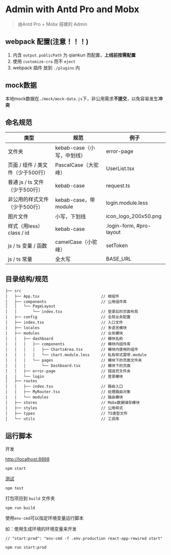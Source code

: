 # Admin with Antd Pro and Mobx

   > 由Antd Pro + Mobx 搭建的 Admin

## webpack 配置(注意！！！)
   1. 内含 `output.publicPath` 为 qiankun 而配置，**上线前按需配置**
   2. 使用 `customize-cra` 而不 `eject`
   3. webpack 插件 放到 `./plugins` 内

## mock数据
   本地mock数据在`./mock/mock-data.js`下，非公用需求**不提交**，以免容易发生**冲突**

## 命名规范
| 类型 | 规范 | 例子 |
| --- | --- | --- |
| 文件夹 | kebab-case（小写，中划线） | error-page |
| 页面 / 组件 / 类文件（少于500行） | PascalCase（大驼峰） | UserList.tsx |
| 普通 js / ts 文件（少于500行） | kebab-case | request.ts |
| 非公用的样式文件（少于500行） | kebab-case，带module | login.module.less |
| 图片文件 | 小写，下划线 | icon_logo_200x50.png |
| 样式（用less） class / id | kebab-case | .login-form, #pro-layout |
| js / ts 变量 / 函数 | camelCase（小驼峰） | setToken |
| js / ts 常量 | 全大写 | BASE_URL |


## 目录结构/规范

```
├── src
│   ├── App.tsx                           // 根组件
│   ├── components                        // 公用组件库
│   │   └── PageLayout
│   │       └── index.tsx                 // 登录后的页面布局
│   ├── config                            // 全局业务配置
│   ├── index.tsx                         // 入口文件
│   ├── locales                           // 多语言模块
│   ├── modules                           // 业务模块
│   │   ├── dashboard                     // 模块名称
│   │   │   ├── components                // 模块内组件库
│   │   │   │   ├── ChartsArea.tsx        // 模块内使用的组件
│   │   │   │   └── chart.module.less     // 私有样式需带.module
│   │   │   └── pages                     // 模块下的页面文件夹
│   │   │       └── Dashboard.tsx         // 模块下的页面
│   │   ├── error-page                    // 错误页文件夹
│   │   └── login                         // 登录模块
│   ├── routes
│   │   ├── index.tsx                     // 路由入口
│   │   ├── MyRouter.tsx                  // 处理路由对象
│   │   └── modules                       // 路由模块
│   ├── stores                            // Mobx数据储存模块
│   ├── styles                            // 公用样式
│   ├── types                             // TS类型文件
│   └── utils                             // 工具库
```

## 运行脚本

开发

 [http://localhost:8888](http://localhost:8888)


    npm start

[测试](https://facebook.github.io/create-react-app/docs/running-tests)

    npm test


 打包项目到 `build` 文件夹

    npm run build

 使用`env-cmd`可以指定环境变量运行脚本

 如：使用生成环境的环境变量来开发

   ```
   // "start:prod": "env-cmd -f .env.production react-app-rewired start"

   npm run start:prod
   ```

